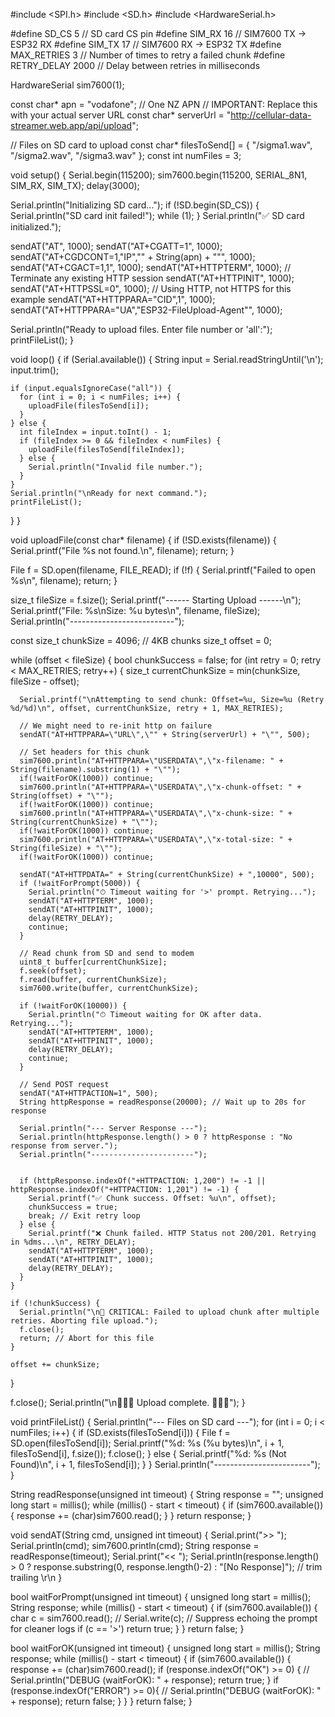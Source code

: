 
#include <SPI.h>
#include <SD.h>
#include <HardwareSerial.h>

#define SD_CS 5          // SD card CS pin
#define SIM_RX 16        // SIM7600 TX -> ESP32 RX
#define SIM_TX 17        // SIM7600 RX -> ESP32 TX
#define MAX_RETRIES 3    // Number of times to retry a failed chunk
#define RETRY_DELAY 2000 // Delay between retries in milliseconds

HardwareSerial sim7600(1);

const char* apn = "vodafone";  // One NZ APN
// IMPORTANT: Replace this with your actual server URL
const char* serverUrl = "http://cellular-data-streamer.web.app/api/upload"; 

// Files on SD card to upload
const char* filesToSend[] = { "/sigma1.wav", "/sigma2.wav", "/sigma3.wav" };
const int numFiles = 3;

void setup() {
  Serial.begin(115200);
  sim7600.begin(115200, SERIAL_8N1, SIM_RX, SIM_TX);
  delay(3000);

  Serial.println("Initializing SD card...");
  if (!SD.begin(SD_CS)) {
    Serial.println("SD card init failed!");
    while (1);
  }
  Serial.println("✅ SD card initialized.");

  sendAT("AT", 1000);
  sendAT("AT+CGATT=1", 1000);
  sendAT("AT+CGDCONT=1,\"IP\",\"" + String(apn) + "\"", 1000);
  sendAT("AT+CGACT=1,1", 1000);
  sendAT("AT+HTTPTERM", 1000); // Terminate any existing HTTP session
  sendAT("AT+HTTPINIT", 1000);
  sendAT("AT+HTTPSSL=0", 1000); // Using HTTP, not HTTPS for this example
  sendAT("AT+HTTPPARA=\"CID\",1", 1000);
  sendAT("AT+HTTPPARA=\"UA\",\"ESP32-FileUpload-Agent\"", 1000);

  Serial.println("Ready to upload files. Enter file number or 'all':");
  printFileList();
}

void loop() {
  if (Serial.available()) {
    String input = Serial.readStringUntil('\n');
    input.trim();

    if (input.equalsIgnoreCase("all")) {
      for (int i = 0; i < numFiles; i++) {
        uploadFile(filesToSend[i]);
      }
    } else {
      int fileIndex = input.toInt() - 1;
      if (fileIndex >= 0 && fileIndex < numFiles) {
        uploadFile(filesToSend[fileIndex]);
      } else {
        Serial.println("Invalid file number.");
      }
    }
    Serial.println("\nReady for next command.");
    printFileList();
  }
}

void uploadFile(const char* filename) {
  if (!SD.exists(filename)) {
    Serial.printf("File %s not found.\n", filename);
    return;
  }

  File f = SD.open(filename, FILE_READ);
  if (!f) {
    Serial.printf("Failed to open %s\n", filename);
    return;
  }

  size_t fileSize = f.size();
  Serial.printf("------ Starting Upload ------\n");
  Serial.printf("File: %s\nSize: %u bytes\n", filename, fileSize);
  Serial.println("--------------------------");


  const size_t chunkSize = 4096; // 4KB chunks
  size_t offset = 0;

  while (offset < fileSize) {
    bool chunkSuccess = false;
    for (int retry = 0; retry < MAX_RETRIES; retry++) {
      size_t currentChunkSize = min(chunkSize, fileSize - offset);
      
      Serial.printf("\nAttempting to send chunk: Offset=%u, Size=%u (Retry %d/%d)\n", offset, currentChunkSize, retry + 1, MAX_RETRIES);

      // We might need to re-init http on failure
      sendAT("AT+HTTPPARA=\"URL\",\"" + String(serverUrl) + "\"", 500);

      // Set headers for this chunk
      sim7600.println("AT+HTTPPARA=\"USERDATA\",\"x-filename: " + String(filename).substring(1) + "\"");
      if(!waitForOK(1000)) continue;
      sim7600.println("AT+HTTPPARA=\"USERDATA\",\"x-chunk-offset: " + String(offset) + "\"");
      if(!waitForOK(1000)) continue;
      sim7600.println("AT+HTTPPARA=\"USERDATA\",\"x-chunk-size: " + String(currentChunkSize) + "\"");
      if(!waitForOK(1000)) continue;
      sim7600.println("AT+HTTPPARA=\"USERDATA\",\"x-total-size: " + String(fileSize) + "\"");
      if(!waitForOK(1000)) continue;

      sendAT("AT+HTTPDATA=" + String(currentChunkSize) + ",10000", 500);
      if (!waitForPrompt(5000)) {
        Serial.println("⏱ Timeout waiting for '>' prompt. Retrying...");
        sendAT("AT+HTTPTERM", 1000);
        sendAT("AT+HTTPINIT", 1000);
        delay(RETRY_DELAY);
        continue;
      }

      // Read chunk from SD and send to modem
      uint8_t buffer[currentChunkSize];
      f.seek(offset);
      f.read(buffer, currentChunkSize);
      sim7600.write(buffer, currentChunkSize);

      if (!waitForOK(10000)) {
        Serial.println("⏱ Timeout waiting for OK after data. Retrying...");
        sendAT("AT+HTTPTERM", 1000);
        sendAT("AT+HTTPINIT", 1000);
        delay(RETRY_DELAY);
        continue;
      }
      
      // Send POST request
      sendAT("AT+HTTPACTION=1", 500);
      String httpResponse = readResponse(20000); // Wait up to 20s for response
      
      Serial.println("--- Server Response ---");
      Serial.println(httpResponse.length() > 0 ? httpResponse : "No response from server.");
      Serial.println("-----------------------");


      if (httpResponse.indexOf("+HTTPACTION: 1,200") != -1 || httpResponse.indexOf("+HTTPACTION: 1,201") != -1) {
        Serial.printf("✅ Chunk success. Offset: %u\n", offset);
        chunkSuccess = true;
        break; // Exit retry loop
      } else {
        Serial.printf("❌ Chunk failed. HTTP Status not 200/201. Retrying in %dms...\n", RETRY_DELAY);
        sendAT("AT+HTTPTERM", 1000);
        sendAT("AT+HTTPINIT", 1000);
        delay(RETRY_DELAY);
      }
    }

    if (!chunkSuccess) {
      Serial.println("\n🚨 CRITICAL: Failed to upload chunk after multiple retries. Aborting file upload.");
      f.close();
      return; // Abort for this file
    }

    offset += chunkSize;
  }

  f.close();
  Serial.println("\n🎉🎉🎉 Upload complete. 🎉🎉🎉");
}

void printFileList() {
  Serial.println("--- Files on SD card ---");
  for (int i = 0; i < numFiles; i++) {
    if (SD.exists(filesToSend[i])) {
      File f = SD.open(filesToSend[i]);
      Serial.printf("%d: %s (%u bytes)\n", i + 1, filesToSend[i], f.size());
      f.close();
    } else {
      Serial.printf("%d: %s (Not Found)\n", i + 1, filesToSend[i]);
    }
  }
   Serial.println("------------------------");
}

String readResponse(unsigned int timeout) {
    String response = "";
    unsigned long start = millis();
    while (millis() - start < timeout) {
        if (sim7600.available()) {
            response += (char)sim7600.read();
        }
    }
    return response;
}


void sendAT(String cmd, unsigned int timeout) {
  Serial.print(">> ");
  Serial.println(cmd);
  sim7600.println(cmd);
  String response = readResponse(timeout);
  Serial.print("<< ");
  Serial.println(response.length() > 0 ? response.substring(0, response.length()-2) : "[No Response]"); // trim trailing \r\n
}


bool waitForPrompt(unsigned int timeout) {
  unsigned long start = millis();
  String response;
  while (millis() - start < timeout) {
    if (sim7600.available()) {
      char c = sim7600.read();
      // Serial.write(c); // Suppress echoing the prompt for cleaner logs
      if (c == '>') return true;
    }
  }
  return false;
}

bool waitForOK(unsigned int timeout) {
  unsigned long start = millis();
  String response;
  while (millis() - start < timeout) {
    if (sim7600.available()) {
      response += (char)sim7600.read();
      if (response.indexOf("OK") >= 0) {
        // Serial.println("DEBUG (waitForOK): " + response);
        return true;
      }
      if (response.indexOf("ERROR") >= 0){
        // Serial.println("DEBUG (waitForOK): " + response);
         return false;
      }
    }
  }
  return false;
}

    
